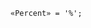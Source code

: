 <!-- This file is generated automatically by infrastructure scripts. Please don't edit by hand. -->

```{ .ebnf .slang-ebnf #Percent }
«Percent» = '%';
```
